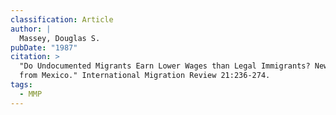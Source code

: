 ```yaml
---
classification: Article
author: |
  Massey, Douglas S.
pubDate: "1987"
citation: >
  "Do Undocumented Migrants Earn Lower Wages than Legal Immigrants? New Evidence
  from Mexico." International Migration Review 21:236-274.
tags:
  - MMP
---
```

